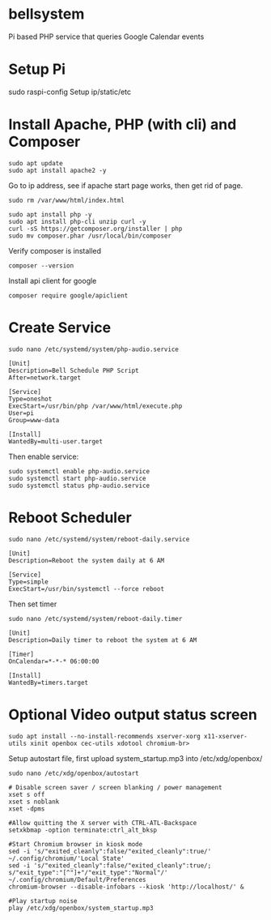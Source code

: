 # bellsystem
Pi based PHP service that queries Google Calendar events



# Setup Pi
sudo raspi-config
Setup ip/static/etc

# Install Apache, PHP (with cli) and Composer
```
sudo apt update
sudo apt install apache2 -y
```

Go to ip address, see if apache start page works, then get rid of page.
```
sudo rm /var/www/html/index.html
```

```
sudo apt install php -y
sudo apt install php-cli unzip curl -y
curl -sS https://getcomposer.org/installer | php
sudo mv composer.phar /usr/local/bin/composer
```
Verify composer is installed
```
composer --version
```
Install api client for google
```
composer require google/apiclient
```


# Create Service
```
sudo nano /etc/systemd/system/php-audio.service
```
```
[Unit]
Description=Bell Schedule PHP Script
After=network.target

[Service]
Type=oneshot
ExecStart=/usr/bin/php /var/www/html/execute.php
User=pi
Group=www-data

[Install]
WantedBy=multi-user.target
```
Then enable service:
```
sudo systemctl enable php-audio.service
sudo systemctl start php-audio.service
sudo systemctl status php-audio.service
```

# Reboot Scheduler
```
sudo nano /etc/systemd/system/reboot-daily.service
```
```
[Unit]
Description=Reboot the system daily at 6 AM

[Service]
Type=simple
ExecStart=/usr/bin/systemctl --force reboot
```
Then set timer
```
sudo nano /etc/systemd/system/reboot-daily.timer
```
```
[Unit]
Description=Daily timer to reboot the system at 6 AM

[Timer]
OnCalendar=*-*-* 06:00:00

[Install]
WantedBy=timers.target
```
# Optional Video output status screen
```
sudo apt install --no-install-recommends xserver-xorg x11-xserver-utils xinit openbox cec-utils xdotool chromium-br>
```
Setup autostart file, first upload system_startup.mp3 into /etc/xdg/openbox/
```
sudo nano /etc/xdg/openbox/autostart
```
```
# Disable screen saver / screen blanking / power management
xset s off
xset s noblank
xset -dpms

#Allow quitting the X server with CTRL-ATL-Backspace
setxkbmap -option terminate:ctrl_alt_bksp

#Start Chromium browser in kiosk mode
sed -i 's/"exited_cleanly":false/"exited_cleanly":true/' ~/.config/chromium/'Local State'
sed -i 's/"exited_cleanly":false/"exited_cleanly":true/; s/"exit_type":"[^"]+"/"exit_type":"Normal"/' ~/.config/chromium/Default/Preferences
chromium-browser --disable-infobars --kiosk 'http://localhost/' &

#Play startup noise
play /etc/xdg/openbox/system_startup.mp3
```
